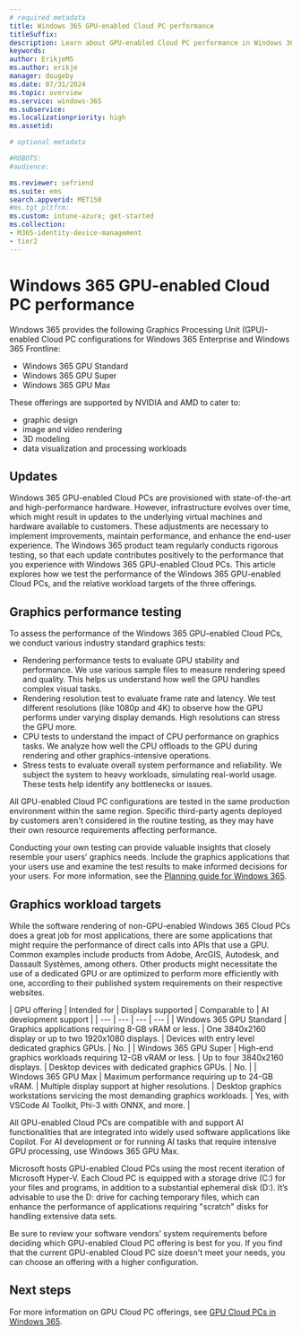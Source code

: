 ```yaml
---
# required metadata
title: Windows 365 GPU-enabled Cloud PC performance
titleSuffix:
description: Learn about GPU-enabled Cloud PC performance in Windows 365.
keywords:
author: ErikjeMS  
ms.author: erikje
manager: dougeby
ms.date: 07/31/2024
ms.topic: overview
ms.service: windows-365
ms.subservice:
ms.localizationpriority: high
ms.assetid: 

# optional metadata

#ROBOTS:
#audience:

ms.reviewer: sefriend
ms.suite: ems
search.appverid: MET150
#ms.tgt_pltfrm:
ms.custom: intune-azure; get-started
ms.collection:
- M365-identity-device-management
- tier2
---
```


# Windows 365 GPU-enabled Cloud PC performance

Windows 365 provides the following Graphics Processing Unit (GPU)-enabled Cloud PC configurations for Windows 365 Enterprise and Windows 365 Frontline:  

- Windows 365 GPU Standard
- Windows 365 GPU Super
- Windows 365 GPU Max

These offerings are supported by NVIDIA and AMD to cater to:

- graphic design
- image and video rendering
- 3D modeling
- data visualization and processing workloads

## Updates

Windows 365 GPU-enabled Cloud PCs are provisioned with state-of-the-art and high-performance hardware. However, infrastructure evolves over time, which might result in updates to the underlying virtual machines and hardware available to customers. These adjustments are necessary to implement improvements, maintain performance, and enhance the end-user experience. The Windows 365 product team regularly conducts rigorous testing, so that each update contributes positively to the performance that you experience with Windows 365 GPU-enabled Cloud PCs. This article explores how we test the performance of the Windows 365 GPU-enabled Cloud PCs, and the relative workload targets of the three offerings.

## Graphics performance testing

To assess the performance of the Windows 365 GPU-enabled Cloud PCs, we conduct various industry standard graphics tests:

- Rendering performance tests to evaluate GPU stability and performance. We use various sample files to measure rendering speed and quality. This helps us understand how well the GPU handles complex visual tasks.
- Rendering resolution test to evaluate frame rate and latency. We test different resolutions (like 1080p and 4K) to observe how the GPU performs under varying display demands. High resolutions can stress the GPU more.
- CPU tests to understand the impact of CPU performance on graphics tasks. We analyze how well the CPU offloads to the GPU during rendering and other graphics-intensive operations.
- Stress tests to evaluate overall system performance and reliability. We subject the system to heavy workloads, simulating real-world usage. These tests help identify any bottlenecks or issues.

All GPU-enabled Cloud PC configurations are tested in the same production environment within the same region. Specific third-party agents deployed by customers aren't considered in the routine testing, as they may have their own resource requirements affecting performance.

Conducting your own testing can provide valuable insights that closely resemble your users’ graphics needs. Include the graphics applications that your users use and examine the test results to make informed decisions for your users. For more information, see the [Planning guide for Windows 365](planning-guide.md).

## Graphics workload targets

While the software rendering of non-GPU-enabled Windows 365 Cloud PCs does a great job for most applications, there are some applications that might require the performance of direct calls into APIs that use a GPU. Common examples include products from Adobe, ArcGIS, Autodesk, and Dassault Systèmes, among others. Other products might necessitate the use of a dedicated GPU or are optimized to perform more efficiently with one, according to their published system requirements on their respective websites. 

| GPU offering | Intended for | Displays supported | Comparable to | AI development support |
| --- | --- | --- | --- |
| Windows 365 GPU Standard | Graphics applications requiring 8-GB vRAM or less. | One 3840x2160 display or up to two 1920x1080 displays. | Devices with entry level dedicated graphics GPUs. | No. |
| Windows 365 GPU Super | High-end graphics workloads requiring 12-GB vRAM or less. | Up to four 3840x2160 displays. | Desktop devices with dedicated graphics GPUs. | No. |
| Windows 365 GPU Max | Maximum performance requiring up to 24-GB vRAM. | Multiple display support at higher resolutions. | Desktop graphics workstations servicing the most demanding graphics workloads. | Yes, with VSCode AI Toolkit, Phi-3 with ONNX, and more. |

All GPU-enabled Cloud PCs are compatible with and support AI functionalities that are integrated into widely used software applications like Copilot. For AI development or for running AI tasks that require intensive GPU processing, use Windows 365 GPU Max.

Microsoft hosts GPU-enabled Cloud PCs using the most recent iteration of Microsoft Hyper-V. Each Cloud PC is equipped with a storage drive (C:) for your files and programs, in addition to a substantial ephemeral disk (D:). It’s advisable to use the D: drive for caching temporary files, which can enhance the performance of applications requiring "scratch" disks for handling extensive data sets.

Be sure to review your software vendors’ system requirements before deciding which GPU-enabled Cloud PC offering is best for you. If you find that the current GPU-enabled Cloud PC size doesn't meet your needs, you can choose an offering with a higher configuration.

<!-- ########################## -->
## Next steps

For more information on GPU Cloud PC offerings, see [GPU Cloud PCs in Windows 365](gpu-cloud-pc.md).
